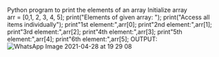 Python program to print the elements of an array 
Initialize array  
arr = [0,1, 2, 3, 4, 5]; 
print("Elements of given array: "); 
print("Access all items individually");
print"1st element:",arr[0];
print"2nd element:",arr[1];
print"3rd element:",arr[2];
print"4th element:",arr[3];
print"5th element:",arr[4];
print"6th element:",arr[5];
OUTPUT:![WhatsApp Image 2021-04-28 at 19 29 08](https://user-images.githubusercontent.com/82701181/116422613-8d3de200-a85d-11eb-980b-ff62c7187016.jpeg)
